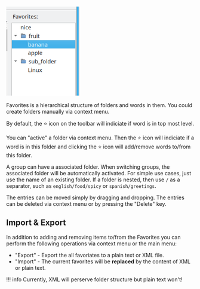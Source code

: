 ![favoriates](img/fav.webp)

Favorites is a hierarchical structure of folders and words in them. You could create folders manually via context menu.

By default, the ⭐ icon on the toolbar will indiciate if word is in top most level.

You can "active" a folder via context menu. Then the ⭐ icon will indiciate if a word is in this folder and clicking the ⭐ icon will add/remove words to/from this folder.

A group can have a associated folder.
When switching groups, the associated folder will be automatically activated. For simple use cases, just use the name of an existing folder.
If a folder is nested, then use `/` as a separator, such as `english/food/spicy` or `spanish/greetings`.

The entries can be moved simply by dragging and dropping. The entries can be deleted via context menu or by pressing the "Delete" key.

## Import & Export

In addition to adding and removing items to/from the Favorites you can perform the following operations via context menu or the main menu:

* "Export" - Export the all favoriates to a plain text or XML file.
* "Import" - The current favorites will be **replaced** by the content of XML or plain text.

!!! info
    Currently, XML will perserve folder structure but plain text won't!

